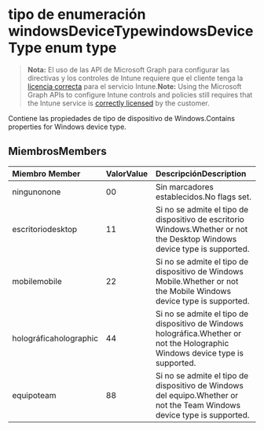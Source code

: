 # <a name="windowsdevicetype-enum-type"></a><span data-ttu-id="c5707-101">tipo de enumeración windowsDeviceType</span><span class="sxs-lookup"><span data-stu-id="c5707-101">windowsDeviceType enum type</span></span>

> <span data-ttu-id="c5707-102">**Nota:** El uso de las API de Microsoft Graph para configurar las directivas y los controles de Intune requiere que el cliente tenga la [licencia correcta](https://go.microsoft.com/fwlink/?linkid=839381) para el servicio Intune.</span><span class="sxs-lookup"><span data-stu-id="c5707-102">**Note:** Using the Microsoft Graph APIs to configure Intune controls and policies still requires that the Intune service is [correctly licensed](https://go.microsoft.com/fwlink/?linkid=839381) by the customer.</span></span>

<span data-ttu-id="c5707-103">Contiene las propiedades de tipo de dispositivo de Windows.</span><span class="sxs-lookup"><span data-stu-id="c5707-103">Contains properties for Windows device type.</span></span>
## <a name="members"></a><span data-ttu-id="c5707-104">Miembros</span><span class="sxs-lookup"><span data-stu-id="c5707-104">Members</span></span>
|<span data-ttu-id="c5707-105">Miembro	</span><span class="sxs-lookup"><span data-stu-id="c5707-105">Member</span></span>|<span data-ttu-id="c5707-106">Valor</span><span class="sxs-lookup"><span data-stu-id="c5707-106">Value</span></span>|<span data-ttu-id="c5707-107">Descripción</span><span class="sxs-lookup"><span data-stu-id="c5707-107">Description</span></span>|
|:---|:---|:---|
|<span data-ttu-id="c5707-108">ninguno</span><span class="sxs-lookup"><span data-stu-id="c5707-108">none</span></span>|<span data-ttu-id="c5707-109">0</span><span class="sxs-lookup"><span data-stu-id="c5707-109">0</span></span>|<span data-ttu-id="c5707-110">Sin marcadores establecidos.</span><span class="sxs-lookup"><span data-stu-id="c5707-110">No flags set.</span></span>|
|<span data-ttu-id="c5707-111">escritorio</span><span class="sxs-lookup"><span data-stu-id="c5707-111">desktop</span></span>|<span data-ttu-id="c5707-112">1</span><span class="sxs-lookup"><span data-stu-id="c5707-112">1</span></span>|<span data-ttu-id="c5707-113">Si no se admite el tipo de dispositivo de escritorio Windows.</span><span class="sxs-lookup"><span data-stu-id="c5707-113">Whether or not the Desktop Windows device type is supported.</span></span>|
|<span data-ttu-id="c5707-114">mobile</span><span class="sxs-lookup"><span data-stu-id="c5707-114">mobile</span></span>|<span data-ttu-id="c5707-115">2</span><span class="sxs-lookup"><span data-stu-id="c5707-115">2</span></span>|<span data-ttu-id="c5707-116">Si no se admite el tipo de dispositivo de Windows Mobile.</span><span class="sxs-lookup"><span data-stu-id="c5707-116">Whether or not the Mobile Windows device type is supported.</span></span>|
|<span data-ttu-id="c5707-117">holográfica</span><span class="sxs-lookup"><span data-stu-id="c5707-117">holographic</span></span>|<span data-ttu-id="c5707-118">4</span><span class="sxs-lookup"><span data-stu-id="c5707-118">4</span></span>|<span data-ttu-id="c5707-119">Si no se admite el tipo de dispositivo de Windows holográfica.</span><span class="sxs-lookup"><span data-stu-id="c5707-119">Whether or not the Holographic Windows device type is supported.</span></span>|
|<span data-ttu-id="c5707-120">equipo</span><span class="sxs-lookup"><span data-stu-id="c5707-120">team</span></span>|<span data-ttu-id="c5707-121">8</span><span class="sxs-lookup"><span data-stu-id="c5707-121">8</span></span>|<span data-ttu-id="c5707-122">Si no se admite el tipo de dispositivo de Windows del equipo.</span><span class="sxs-lookup"><span data-stu-id="c5707-122">Whether or not the Team Windows device type is supported.</span></span>|



